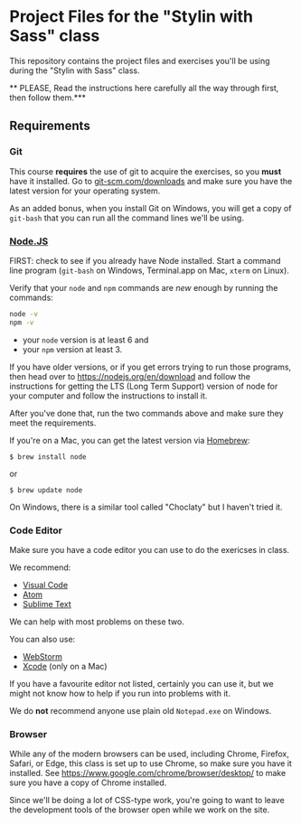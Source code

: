 # Project Files for the "Stylin with Sass" class

This repository contains the project files and exercises you'll be
using during the "Stylin with Sass" class.

** PLEASE, Read the instructions
here carefully all the way through first, then follow them.***

## Requirements

### Git

This course **requires** the use of git to acquire the exercises, so
you **must** have it installed. Go
to [git-scm.com/downloads](https://git-scm.com/downloads) and make
sure you have the latest version for your operating system.

As an added bonus, when you install Git on Windows, you will
get a copy of `git-bash` that you can run all the command
lines we'll be using.

### [Node.JS](https://nodejs.org/en/download/)

FIRST: check to see if you already have Node installed. Start a
command line program (`git-bash` on Windows,
Terminal.app on Mac, `xterm` on Linux).

Verify that your `node` and `npm` commands are *new* enough by running
the commands:

```bash
node -v
npm -v
```

* your `node` version is at least 6 and
* your `npm` version at least 3.

If you have older versions, or if you get errors trying to run those
programs, then head over to https://nodejs.org/en/download and follow
the instructions for getting the LTS (Long Term Support) version of
node for your computer and follow the instructions to install it.

After you've done that, run the two commands above and make sure they
meet the requirements.

If you're on a Mac, you can get the latest version
via [Homebrew](http://brew.io):

```
$ brew install node
```

or

```
$ brew update node
```

On Windows, there is a similar tool called "Choclaty" but I haven't
tried it.

### Code Editor

Make sure you have a code editor you can use to do the exericses in
class.

We recommend:

* [Visual Code](https://code.visualstudio.com/)
* [Atom](https://atom.io/)
* [Sublime Text](https://www.sublimetext.com/)

We can help with most problems on these two.

You can also use:

* [WebStorm](https://www.jetbrains.com/webstorm/)
* [Xcode](https://developer.apple.com/xcode/) (only on a Mac)

If you have a favourite editor not listed, certainly you can use it,
but we might not know how to help if you run into problems with it.

We do **not** recommend anyone use plain old `Notepad.exe` on
Windows.

### Browser

While any of the modern browsers can be used, including Chrome, Firefox,
Safari, or Edge, this class is set up to use Chrome, so make sure you
have it installed. See https://www.google.com/chrome/browser/desktop/
to make sure you have a copy of Chrome installed.

Since we'll be doing a lot of CSS-type work, you're going to want to
leave the development tools of the browser open while we work on the
site.
